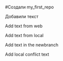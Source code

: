 ﻿#Создали my_first_repo

Добавили текст

Add text from web

Add text from local

Add text in the newbranch

Add local conflict text


